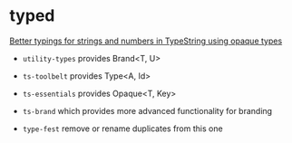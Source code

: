 # typed

[Better typings for strings and numbers in TypeString using opaque types](https://medium.com/hypersphere-codes/better-types-for-strings-and-numbers-in-typestring-using-opaque-types-c9153eb8009c)

- `utility-types` provides Brand<T, U>

- `ts-toolbelt` provides Type<A, Id>

- `ts-essentials` provides Opaque<T, Key>

- `ts-brand` which provides more advanced functionality for branding

- `type-fest` remove or rename duplicates from this one